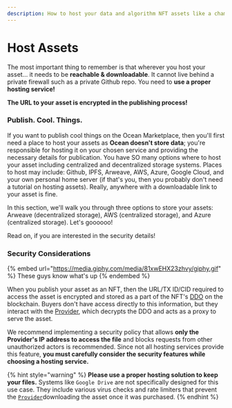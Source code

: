 ```yaml
---
description: How to host your data and algorithm NFT assets like a champ 🏆 😎
---
```


# Host Assets

The most important thing to remember is that wherever you host your asset... it needs to be **reachable & downloadable**. It cannot live behind a private firewall such as a private Github repo. You need to **use a proper hosting service!**

**The URL to your asset is encrypted in the publishing process!**

### Publish. Cool. Things.

If you want to publish cool things on the Ocean Marketplace, then you'll first need a place to host your assets as **Ocean doesn't store data**; you're responsible for hosting it on your chosen service and providing the necessary details for publication. You have SO many options where to host your asset including centralized and decentralized storage systems. Places to host may include: Github, IPFS, Arweave, AWS, Azure, Google Cloud, and your own personal home server (if that's you, then you probably don't need a tutorial on hosting assets). Really, anywhere with a downloadable link to your asset is fine.

In this section, we'll walk you through three options to store your assets: Arweave (decentralized storage), AWS (centralized storage), and Azure (centralized storage). Let's goooooo!

Read on, if you are interested in the security details!

### Security Considerations

{% embed url="https://media.giphy.com/media/81xwEHX23zhvy/giphy.gif" %}
These guys know what's up
{% endembed %}

When you publish your asset as an NFT, then the URL/TX ID/CID required to access the asset is encrypted and stored as a part of the NFT's [DDO](../../developers/identifiers.md) on the blockchain. Buyers don't have access directly to this information, but they interact with the [Provider](https://github.com/oceanprotocol/provider#provider), which decrypts the DDO and acts as a proxy to serve the asset.

We recommend implementing a security policy that allows **only the Provider's IP address to access the file** and blocks requests from other unauthorized actors is recommended. Since not all hosting services provide this feature, **you must carefully consider the security features while choosing a hosting service.**

{% hint style="warning" %}
**Please use a proper hosting solution to keep your files.** Systems like `Google Drive` are not specifically designed for this use case. They include various virus checks and rate limiters that prevent the [`Provider`](../../developers/provider/README.md)downloading the asset once it was purchased.
{% endhint %}
